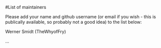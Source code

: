 #List of maintainers

Please add your name and github username (or email if you wish - this is publically available, so probably not a good idea) to the list below:

Werner Smidt (TheWhyofFry)

...

